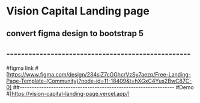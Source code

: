 # Vision Capital Landing page
## convert figma design to bootstrap 5 
## --------------------------------------------------
#figma link
#[https://www.figma.com/design/234siZ7cGGhcrVzSy7aezp/Free-Landing-Page-Template-(Community)?node-id=11-18409&t=hXGxC4Yus2BwC87C-0]
##----------------------------------------------------------------
#Demo
#[https://vision-capital-landing-page.vercel.app/]
